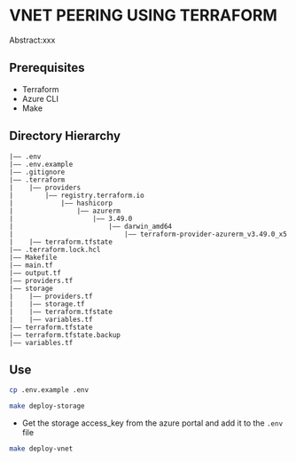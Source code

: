 VNET PEERING USING TERRAFORM
===
Abstract:xxx
## 
<!-- - Title:  `paper name`
- Authors:  `A`,`B`,`C`
- Preprint: [https://arxiv.org/abs/xx]()
- Full-preprint: [paper position]()
- Video: [video position]() -->

## Prerequisites
- Terraform
- Azure CLI
- Make






## Directory Hierarchy
```
|—— .env
|—— .env.example
|—— .gitignore
|—— .terraform
|    |—— providers
|        |—— registry.terraform.io
|            |—— hashicorp
|                |—— azurerm
|                    |—— 3.49.0
|                        |—— darwin_amd64
|                            |—— terraform-provider-azurerm_v3.49.0_x5
|    |—— terraform.tfstate
|—— .terraform.lock.hcl
|—— Makefile
|—— main.tf
|—— output.tf
|—— providers.tf
|—— storage
|    |—— providers.tf
|    |—— storage.tf
|    |—— terraform.tfstate
|    |—— variables.tf
|—— terraform.tfstate
|—— terraform.tfstate.backup
|—— variables.tf
```



## Use
```bash
cp .env.example .env

make deploy-storage
```
- Get the storage access_key from the azure portal and add it to the `.env` file

```bash
make deploy-vnet
```
